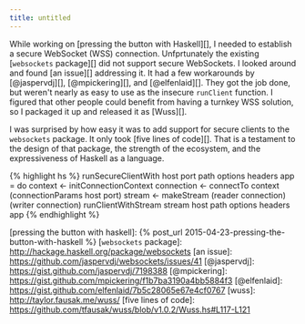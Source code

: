```yaml
---
title: untitled
---
```


While working on [pressing the button with Haskell][],
I needed to establish a secure WebSocket (WSS) connection.
Unfprtunately the existing [`websockets` package][] did not support secure WebSockets.
I looked around and found [an issue][] addressing it.
It had a few workarounds by [@jaspervdj][], [@mpickering][], and [@elfenlaid][].
They got the job done,
but weren't nearly as easy to use as the insecure `runClient` function.
I figured that other people could benefit from having a turnkey WSS solution,
so I packaged it up and released it as [Wuss][].

I was surprised by how easy it was to add support for secure clients to the `websockets` package.
It only took [five lines of code][].
That is a testament to the design of that package,
the strength of the ecosystem,
and the expressiveness of Haskell as a language.

{% highlight hs %}
runSecureClientWith host port path options headers app = do
    context <- initConnectionContext
    connection <- connectTo context (connectionParams host port)
    stream <- makeStream (reader connection) (writer connection)
    runClientWithStream stream host path options headers app
{% endhighlight %}

[pressing the button with haskell]: {% post_url 2015-04-23-pressing-the-button-with-haskell %}
[`websockets` package]: http://hackage.haskell.org/package/websockets
[an issue]: https://github.com/jaspervdj/websockets/issues/41
[@jaspervdj]: https://gist.github.com/jaspervdj/7198388
[@mpickering]: https://gist.github.com/mpickering/f1b7ba3190a4bb5884f3
[@elfenlaid]: https://gist.github.com/elfenlaid/7b5c28065e67e4cf0767
[wuss]: http://taylor.fausak.me/wuss/
[five lines of code]: https://github.com/tfausak/wuss/blob/v1.0.2/Wuss.hs#L117-L121
